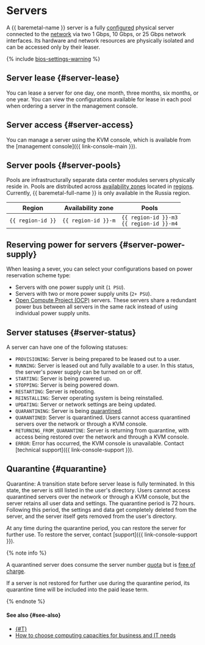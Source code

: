 # Servers

A {{ baremetal-name }} server is a fully [configured](./server-configurations.md) physical server connected to the [network](./network.md) via two 1 Gbps, 10 Gbps, or 25 Gbps network interfaces. Its hardware and network resources are physically isolated and can be accessed only by their leaser.

{% include [bios-settings-warning](../../_includes/baremetal/bios-settings-warning.md) %}

## Server lease {#server-lease}

You can lease a server for one day, one month, three months, six months, or one year. You can view the configurations available for lease in each pool when ordering a server in the management console. 

## Server access {#server-access}

You can manage a server using the KVM console, which is available from the [management console]({{ link-console-main }}).

## Server pools {#server-pools}

Pools are infrastructurally separate data center modules servers physically reside in. Pools are distributed across [availability zones](../../overview/concepts/geo-scope.md) located in [regions](../../overview/concepts/region.md). Currently, {{ baremetal-full-name }} is only available in the Russia region.

| Region        | Availability zone | Pools                               |
|---------------|------------------|------------------------------------|
| `{{ region-id }}` | `{{ region-id }}-m` | `{{ region-id }}-m3`<br>`{{ region-id }}-m4` |

## Reserving power for servers {#server-power-supply}

When leasing a sever, you can select your configurations based on power reservation scheme type:

* Servers with one power supply unit (`1 PSU`).
* Servers with two or more power supply units (`2+ PSU`).
* [Open Compute Project (OCP)](https://en.wikipedia.org/wiki/Open_Compute_Project) servers. These servers share a redundant power bus between all servers in the same rack instead of using individual power supply units. 

## Server statuses {#server-status}

A server can have one of the following statuses:

* `PROVISIONING`: Server is being prepared to be leased out to a user.
* `RUNNING`: Server is leased out and fully available to a user. In this status, the server's power supply can be turned on or off.
* `STARTING`: Server is being powered up.
* `STOPPING`: Server is being powered down.
* `RESTARTING`: Server is rebooting.
* `REINSTALLING`: Server operating system is being reinstalled.
* `UPDATING`: Server or network settings are being updated.
* `QUARANTINING`: Server is being [quarantined](#quarantine).
* `QUARANTINED`: Server is quarantined. Users cannot access quarantined servers over the network or through a KVM console.
* `RETURNING_FROM_QUARANTINE`: Server is returning from quarantine, with access being restored over the network and through a KVM console.
* `ERROR`: Error has occurred, the KVM console is unavailable. Contact [technical support]({{ link-console-support }}).

## Quarantine {#quarantine}

Quarantine: A transition state before server lease is fully terminated. In this state, the server is still listed in the user's directory. Users cannot access quarantined servers over the network or through a KVM console, but the server retains all user data and settings. The quarantine period is 72 hours. Following this period, the settings and data get completely deleted from the server, and the server itself gets removed from the user's directory.

At any time during the quarantine period, you can restore the server for further use. To restore the server, contact [support]({{ link-console-support }}).

{% note info %}

A quarantined server does consume the server number [quota](./limits.md) but is [free of charge](../pricing.md).

If a server is not restored for further use during the quarantine period, its quarantine time will be included into the paid lease term. 

{% endnote %}

#### See also {#see-also}

* [{#T}](../../backup/tutorials/backup-baremetal.md)
* [How to choose computing capacities for business and IT needs](https://yandex.cloud/ru/blog/dedicated-server-guide)